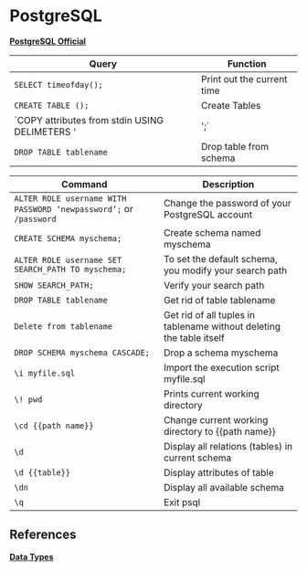 # PostgreSQL

__[PostgreSQL Official](https://www.postgresql.org/docs/)__

Query  | Function  
--- | ---  
`SELECT timeofday();`  | Print out the current time  
`CREATE TABLE ();` | Create Tables  
`COPY attributes from stdin USING DELIMETERS '|';`  | Populate tables using '|' as a delimeter  
`DROP TABLE tablename` | Drop table from schema

Command | Description
--- | ---
`ALTER ROLE username WITH PASSWORD ‘newpassword’;` or `/password` | Change the password  of your PostgreSQL account  
`CREATE SCHEMA myschema;` | Create schema named myschema  
`ALTER ROLE username SET SEARCH_PATH TO myschema;` | To set the default schema, you modify your search path  
`SHOW SEARCH_PATH;` | Verify your search path  
`DROP TABLE tablename` | Get rid of table tablename  
`Delete from tablename` | Get rid of all tuples in tablename without deleting the table itself  
`DROP SCHEMA myschema CASCADE;` | Drop a schema myschema  
`\i myfile.sql` | Import the execution script myfile.sql  
`\! pwd` | Prints current working directory  
`\cd {{path name}}` | Change current working directory to {{path name}}  
`\d` | Display all relations (tables) in current schema
`\d {{table}}` | Display attributes of table  
`\dn` | Display all available schema  
`\q` | Exit psql  

## References  

**[Data Types](http://www.postgresqltutorial.com/postgresql-data-types/)**
